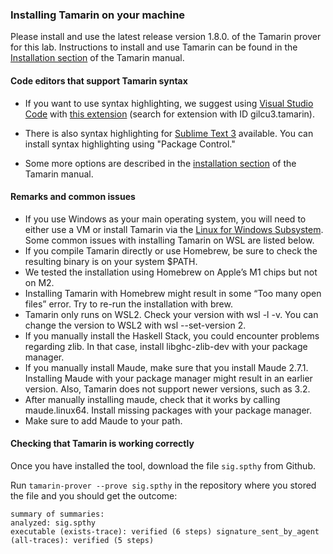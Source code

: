 
### Installing Tamarin on your machine

 Please install and use the latest release version 1.8.0. of the Tamarin prover for this lab.
 Instructions to install and use Tamarin can be found in the [Installation section](https://tamarin-prover.com/manual/master/book/002_installation.html) of the Tamarin manual.



#### Code editors that support Tamarin syntax

* If you want to use syntax highlighting, we suggest using [Visual Studio Code](https://code.visualstudio.com) with [this extension](https://marketplace.visualstudio.com/items?itemName=gilcu3.tamarin) (search for extension with ID gilcu3.tamarin).

* There is also syntax highlighting for [Sublime Text 3](https://github.com/tamarin-prover/editor-sublime) available. You can install syntax highlighting using "Package Control."

* Some more options are described in the [installation section](https://tamarin-prover.com/manual/master/book/002_installation.html) of the Tamarin manual.

#### Remarks and common issues

* If you use Windows as your main operating system, you will need to either use a VM or install Tamarin via the [Linux for Windows Subsystem](https://docs.microsoft.com/en-us/windows/wsl/install). Some common issues with installing Tamarin on WSL are listed below.
* If you compile Tamarin directly or use Homebrew, be sure to check the resulting binary is on your system $PATH.
* We tested the installation using Homebrew on Apple’s M1 chips but not on M2.
* Installing Tamarin with Homebrew might result in some “Too many open files” error. Try
to re-run the installation with brew.
* Tamarin only runs on WSL2. Check your version with wsl -l -v. You can change the version to WSL2 with wsl --set-version <distro name> 2.
* If you manually install the Haskell Stack, you could encounter problems regarding zlib. In that case, install libghc-zlib-dev with your package manager.
* If you manually install Maude, make sure that you install Maude 2.7.1. Installing Maude with your package manager might result in an earlier version. Also, Tamarin does not support newer versions, such as 3.2.
* After manually installing maude, check that it works by calling maude.linux64. Install missing packages with your package manager.
* Make sure to add Maude to your path.

#### Checking that Tamarin is working correctly
Once you have installed the tool, download the file `sig.spthy` from Github. 

Run `tamarin-prover --prove sig.spthy` in the repository where you stored the file and you should get the outcome:

```
summary of summaries:
analyzed: sig.spthy
executable (exists-trace): verified (6 steps) signature_sent_by_agent (all-traces): verified (5 steps)
```